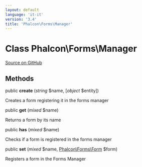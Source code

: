 ```yaml
---
layout: default
language: 'it-it'
version: '3.4'
title: 'Phalcon\Forms\Manager'
---
```


# Class **Phalcon\Forms\Manager**

<a href="https://github.com/phalcon/cphalcon/tree/v3.4.0/phalcon/forms/manager.zep" class="btn btn-default btn-sm">Source on GitHub</a>

## Methods

public **create** (*string* $name, [*object* $entity])

Creates a form registering it in the forms manager

public **get** (*mixed* $name)

Returns a form by its name

public **has** (*mixed* $name)

Checks if a form is registered in the forms manager

public **set** (*mixed* $name, [Phalcon\Forms\Form](/3.4/en/api/Phalcon_Forms_Form) $form)

Registers a form in the Forms Manager